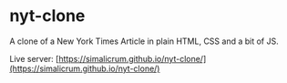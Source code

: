 # nyt-clone

A clone of a New York Times Article in plain HTML, CSS and a bit of JS.

Live server: [https://simalicrum.github.io/nyt-clone/](https://simalicrum.github.io/nyt-clone/)
